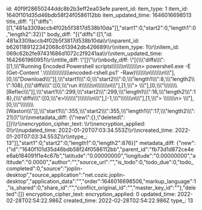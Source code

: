 id: 40f9f28650244ddc8b2b3eff2ea03efe
parent_id: 
item_type: 1
item_id: 1640f101d35d46bdb58f24f0586112bb
item_updated_time: 1646016698513
title_diff: "[{\"diffs\":[[1,\"481a3309accb4f02b5f3817d538b10da\"]],\"start1\":0,\"start2\":0,\"length1\":0,\"length2\":32}]"
body_diff: "[{\"diffs\":[[1,\"id: 481a3309accb4f02b5f3817d538b10da\\\r\\\nparent_id: b6261189122342068c613942db426689\\\r\\\nitem_type: 1\\\r\\\nitem_id: 069c62b2fe97431686d1072c2f9241aa\\\r\\\nitem_updated_time: 1642661960951\\\r\\\ntitle_diff: \\\"[]\\\"\\\r\\\nbody_diff: \\\"[{\\\\\\\"diffs\\\\\\\":[[1,\\\\\\\"Running Encoded Powershell scripts\\\\\\\\\\\\\n\\\\\\\\\\\\\n> powershell.exe -E (Get-Content '.\\\\\\\\\\\\\\\\\\\\\\\\\\\\\\\\encoded-rshell.ps1' -Raw)\\\\\\\\\\\\\n\\\\\\\\\\\\\n\\\\\\\"],[0,\\\\\\\"Download\\\\\\\"]],\\\\\\\"start1\\\\\\\":0,\\\\\\\"start2\\\\\\\":0,\\\\\\\"length1\\\\\\\":8,\\\\\\\"length2\\\\\\\":108},{\\\\\\\"diffs\\\\\\\":[[0,\\\\\\\"run it\\\\\\\\\\\\\n\\\\\\\\\\\\\n\\\\\\\"],[1,\\\\\\\"> \\\\\\\"],[0,\\\\\\\"\\\\\\\\\\\\\\\\[Reflec\\\\\\\"]],\\\\\\\"start1\\\\\\\":299,\\\\\\\"start2\\\\\\\":299,\\\\\\\"length1\\\\\\\":16,\\\\\\\"length2\\\\\\\":18},{\\\\\\\"diffs\\\\\\\":[[0,\\\\\\\"e&gt;\\\\\\\\\\\\\\\")\\\\\\\\\\\\\n\\\\\\\"],[-1,\\\\\\\"\\\\\\\\\\\\\n\\\\\\\"],[1,\\\\\\\"> \\\\\\\\\\\\\n> \\\\\\\"],[0,\\\\\\\"\\\\\\\\\\\\\\\\[Waston\\\\\\\"]],\\\\\\\"start1\\\\\\\":355,\\\\\\\"start2\\\\\\\":355,\\\\\\\"length1\\\\\\\":17,\\\\\\\"length2\\\\\\\":21}]\\\"\\\r\\\nmetadata_diff: {\\\"new\\\":{},\\\"deleted\\\":[]}\\\r\\\nencryption_cipher_text: \\\r\\\nencryption_applied: 0\\\r\\\nupdated_time: 2022-01-20T07:03:34.553Z\\\r\\\ncreated_time: 2022-01-20T07:03:34.553Z\\\r\\\ntype_: 13\"]],\"start1\":0,\"start2\":0,\"length1\":0,\"length2\":876}]"
metadata_diff: {"new":{"id":"1640f101d35d46bdb58f24f0586112bb","parent_id":"fb73d1d872ce4ee6ab184091f1e4c67b","latitude":"0.00000000","longitude":"0.00000000","altitude":"0.0000","author":"","source_url":"","is_todo":0,"todo_due":0,"todo_completed":0,"source":"joplin-desktop","source_application":"net.cozic.joplin-desktop","application_data":"","order":1646016698506,"markup_language":1,"is_shared":0,"share_id":"","conflict_original_id":"","master_key_id":""},"deleted":[]}
encryption_cipher_text: 
encryption_applied: 0
updated_time: 2022-02-28T02:54:22.986Z
created_time: 2022-02-28T02:54:22.986Z
type_: 13